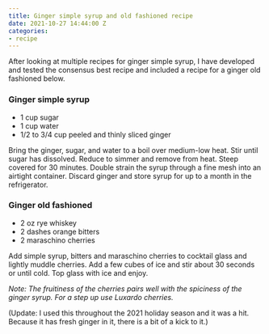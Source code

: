 ```yaml
---
title: Ginger simple syrup and old fashioned recipe
date: 2021-10-27 14:44:00 Z
categories:
- recipe
---
```


After looking at multiple recipes for ginger simple syrup, I have developed and tested the consensus best recipe and included a recipe for a ginger old fashioned below.

### Ginger simple syrup

* 1 cup sugar
* 1 cup water
* 1/2 to 3/4 cup peeled and thinly sliced ginger

Bring the ginger, sugar, and water to a boil over medium-low heat. Stir until sugar has dissolved. Reduce to simmer and remove from heat. Steep covered for 30 minutes. Double strain the syrup through a fine mesh into an airtight container. Discard ginger and store syrup for up to a month in the refrigerator.

### Ginger old fashioned
* 2 oz rye whiskey
* 2 dashes orange bitters
* 2 maraschino cherries

Add simple syrup, bitters and maraschino cherries to cocktail glass and lightly muddle cherries. Add a few cubes of ice and stir about 30 seconds or until cold. Top glass with ice and enjoy.

*Note: The fruitiness of the cherries pairs well with the spiciness of the ginger syrup. For a step up use Luxardo cherries.*

(Update: I used this throughout the 2021 holiday season and it was a hit. Because it has fresh ginger in it, there is a bit of a kick to it.)